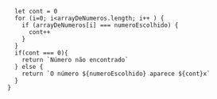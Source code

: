 ```function contaOcorrencias(arrayDeNumeros, numeroEscolhido) {
  let cont = 0
  for (i=0; i<arrayDeNumeros.length; i++ ) {
    if (arrayDeNumeros[i] === numeroEscolhido) {
      cont++
    }
  }
  if(cont === 0){
    return `Número não encontrado`
  } else {
    return `O número ${numeroEscolhido} aparece ${cont}x`
  }
}